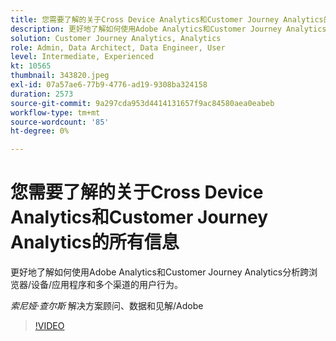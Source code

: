 ```yaml
---
title: 您需要了解的关于Cross Device Analytics和Customer Journey Analytics的所有信息
description: 更好地了解如何使用Adobe Analytics和Customer Journey Analytics分析跨浏览器/设备/应用程序和多个渠道的用户行为。
solution: Customer Journey Analytics, Analytics
role: Admin, Data Architect, Data Engineer, User
level: Intermediate, Experienced
kt: 10565
thumbnail: 343820.jpeg
exl-id: 07a57ae6-77b9-4776-ad19-9308ba324158
duration: 2573
source-git-commit: 9a297cda953d4414131657f9ac84580aea0eabeb
workflow-type: tm+mt
source-wordcount: '85'
ht-degree: 0%

---
```


# 您需要了解的关于Cross Device Analytics和Customer Journey Analytics的所有信息

更好地了解如何使用Adobe Analytics和Customer Journey Analytics分析跨浏览器/设备/应用程序和多个渠道的用户行为。

*索尼娅·查尔斯* 解决方案顾问、数据和见解/Adobe

>[!VIDEO](https://video.tv.adobe.com/v/343820/?quality=12&learn=on)
